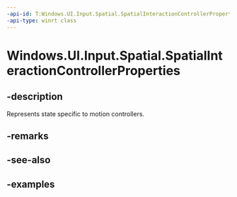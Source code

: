 ```yaml
---
-api-id: T:Windows.UI.Input.Spatial.SpatialInteractionControllerProperties
-api-type: winrt class
---
```


<!-- Class syntax.
public class SpatialInteractionControllerProperties 
-->

# Windows.UI.Input.Spatial.SpatialInteractionControllerProperties

## -description
Represents state specific to motion controllers.

## -remarks

## -see-also

## -examples

